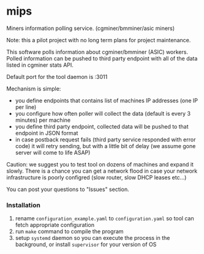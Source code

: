 # mips
Miners information polling service. (cgminer/bmminer/asic miners)

Note: this a pilot project with no long term plans for project maintenance.

This software polls information about cgminer/bmminer (ASIC) workers.
Polled information can be pushed to third party endpoint with all of the data listed in cgminer stats API.

Default port for the tool daemon is :3011

Mechanism is simple:
- you define endpoints that contains list of machines IP addresses (one IP per line)
- you configure how often poller will collect the data (default is every 3 minutes) per machine
- you define third party endpoint, collected data will be pushed to that endpoint in JSON format
- in case postback request fails (third party service responded with error code) it will retry sending, but with a little bit of delay (we assume gone server will come to life ASAP)

Caution: we suggest you to test tool on dozens of machines and expand it slowly. There is a chance you can get a network flood
in case your network infrastructure is poorly configred (slow router, slow DHCP leases etc...)

You can post your questions to "Issues" section.

### Installation
1. rename `configuration_example.yaml` to `configuration.yaml` so tool can fetch appropriate configuration
2. run `make` command to compile the program
3. setup `systemd` daemon so you can execute the process in the background, or install `supervisor` for your version of OS